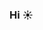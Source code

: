 ### Hi ☀️

<!--
**koyterka/koyterka** is a ✨ _special_ ✨ repository because its `README.md` (this file) appears on your GitHub profile.

- I'm a student of Bachelor of Science in Artificial Intelligence 🧠
- I strive for human & machine excellence 🐅

-->
